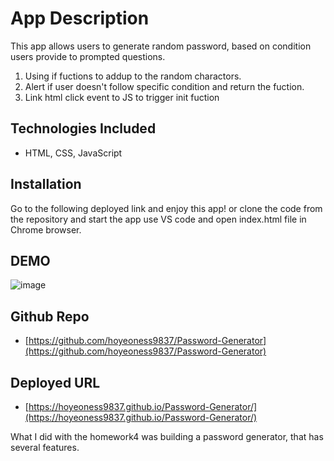 # App Description

This app allows users to generate random password, based on condition users provide to prompted questions.

1. Using if fuctions to addup to the random charactors.
2. Alert if user doesn't follow specific condition and return the fuction.
3. Link html click event to JS to trigger init fuction

## Technologies Included

- HTML, CSS, JavaScript

## Installation

Go to the following deployed link and enjoy this app! or clone the code from the repository and start the app
use VS code and open index.html file in Chrome browser.

## DEMO

![image](https://user-images.githubusercontent.com/58324084/87889446-8341a580-c9e6-11ea-9989-aee7ac94b71a.png)

## Github Repo

- [https://github.com/hoyeoness9837/Password-Generator](https://github.com/hoyeoness9837/Password-Generator)

## Deployed URL

- [https://hoyeoness9837.github.io/Password-Generator/](https://hoyeoness9837.github.io/Password-Generator/)

What I did with the homework4 was building a password generator, that has several features.
